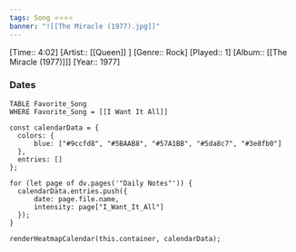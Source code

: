```yaml
---
tags: Song ⭐⭐⭐⭐ 
banner: "![[The Miracle (1977).jpg]]"
---
```

[Time:: 4:02]
[Artist:: [[Queen]] ]
[Genre:: Rock]
[Played:: 1]
[Album:: [[The Miracle (1977)]]]
[Year:: 1977]
### Dates
````dataview
TABLE Favorite_Song
WHERE Favorite_Song = [[I Want It All]]
````
  ```dataviewjs
const calendarData = { 
	colors: { 
		blue: ["#9ccfd8", "#5BAAB8", "#57A1BB", "#5da8c7", "#3e8fb0"] 
	}, 
	entries: [] 
}; 

for (let page of dv.pages('"Daily Notes"')) { 
	calendarData.entries.push({ 
		date: page.file.name, 
		intensity: page["I_Want_It_All"]
	}); 
} 

renderHeatmapCalendar(this.container, calendarData);
```
